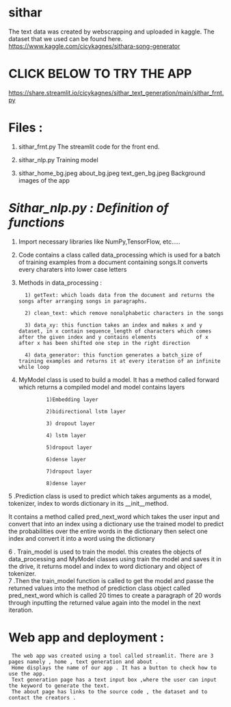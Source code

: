 # sithar
The text data was created by webscrapping and uploaded in kaggle.
The dataset that we used can be found here. https://www.kaggle.com/cicykagnes/sithara-song-generator


# CLICK BELOW TO TRY THE APP

https://share.streamlit.io/cicykagnes/sithar_text_generation/main/sithar_frnt.py


# Files :
1. sithar_frnt.py
             The streamlit code for the front end.
             
2. sithar_nlp.py
              Training model
3. sithar_home_bg.jpeg
     about_bg.jpeg
     text_gen_bg.jpeg
              Background images of the app
              

# *Sithar_nlp.py : Definition of functions*

1. Import necessary libraries like NumPy,TensorFlow, etc…..

2. Code contains a class called data_processing which is used for a batch of training examples from a document containing songs.It converts every charaters into lower case letters

3. Methods in data_processing :

         1) getText: which loads data from the document and returns the songs after arranging songs in paragraphs.
 
         2) clean_text: which remove nonalphabetic characters in the songs 

         3) data_xy: this function takes an index and makes x and y dataset, in x contain sequence_length of characters which comes after the given index and y contains elements             of x after x has been shifted one step in the right direction

         4) data_generator: this function generates a batch_size of training examples and returns it at every iteration of an infinite while loop

4. MyModel class is used to build a model. It has a method called forward which returns a compiled model and model contains layers

                1)Embedding layer

                2)bidirectional lstm layer

                3) dropout layer

                4) lstm layer

                5)dropout layer

                6)dense layer

                7)dropout layer

                8)dense layer

5 .Prediction class is used to predict which takes arguments as a model, tokenizer, index to words dictionary in its __init__method.

It contains a method called pred_next_word which takes the user input and convert that into an index using a dictionary use the trained model to predict the probabilities over the entire words in the dictionary then select one index and convert it into a word using the dictionary

6 . Train_model is used to train the model. this creates the objects of data_processing and MyModel classes using train the model and saves it in the drive, it returns model and index to word dictionary and object of tokenizer.  
7 .Then the train_model function is called to get the model and passe the returned values into the method of prediction class object called pred_next_word which is called 20 times to create a paragraph of 20 words through inputting the returned value again into the model in the next iteration.





# Web app and deployment :

     The web app was created using a tool called streamlit. There are 3 pages namely , home , text generation and about .
     Home displays the name of our app . It has a button to check how to use the app.
     Text generation page has a text input box ,where the user can input the keyword to generate the text.
     The about page has links to the source code , the dataset and to contact the creators .
